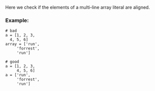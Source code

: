 Here we check if the elements of a multi-line array literal are
aligned.

### Example:
    # bad
    a = [1, 2, 3,
      4, 5, 6]
    array = ['run',
         'forrest',
         'run']

    # good
    a = [1, 2, 3,
         4, 5, 6]
    a = ['run',
         'forrest',
         'run']